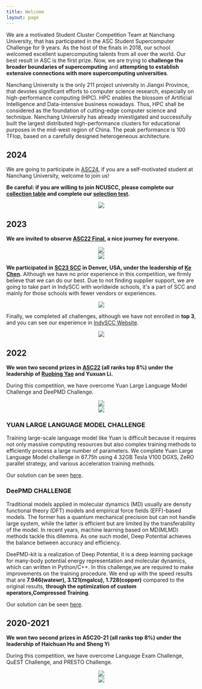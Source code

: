 ```yaml
---
title: Welcome
layout: page
---
```


We are a motivated Student Cluster Competition Team at Nanchang University, that has participated in the ASC Student Supercomputer Challenge for 9 years. As the host of the finals in 2018, our school welcomed excellent supercomputing talents from all over the world. Our best result in ASC is the first prize. Now, we are trying to **challenge the broader boundaries of supercomputing** and **attempting to establish extensive connections with more supercomputing universities**.

Nanchang University is the only 211 project university in Jiangxi Province, that devotes significant efforts to computer science research, especially on high-performance computing (HPC). HPC enables the blossom of Artificial Intelligence and Data-intensive business nowadays. Thus, HPC shall be considered as the foundation of cutting-edge computer science and technique. Nanchang University has already investigated and successfully built the largest distributed high-performance clusters for educational purposes in the mid-west region of China. The peak performance is 100 TFlop, based on a carefully designed heterogeneous architecture.

## 2024

We are going to participate in [ASC24](http://www.asc-events.net/ASC24), if you are a self-motivated student at Nanchang University, welcome to join us!

**Be careful: if you are willing to join NCUSCC, please complete our [collection table](https://forms.gle/zcQrCWvdEF9fQYkk8) and complete our [selection test](https://github.com/NCUSCC/NCUSCC_ASC24_Selection_Test).**

<div align=center><img src="https://cdnjson.com/images/2023/11/24/ASC24.md.png"></div>

## 2023

**We are invited to observe [ASC22 Final](http://www.asc-events.net/ASC22/index.php), a nice journey for everyone.**

<div align=center><img src="https://www.cdnjson.com/images/2023/05/10/1683707898.md.png"></div>

<div align=center><img src="https://www.cdnjson.com/images/2023/05/10/asc22ob1.md.jpg"></div>

**We participated in [SC23 SCC](https://studentclustercompetition.us/) in Denver, USA, under the leadership of [Ke Chen](https://kechen666.github.io/EnglishPage.html).** Although we have no prior experience in this competition, we firmly believe that we can do our best. Due to not finding supplier support, we are going to take part in IndySCC with worldwide schools, it's a part of SCC and mainly for those schools with fewer vendors or experiences. 

<div align=center><img src="https://cdnjson.com/images/2023/03/31/_20230331152848.md.jpg"></div>

Finally, we completed all challenges, although we have not enrolled in **top 3**, and you can see our experience in [IndySCC Website](https://studentclustercompetition.us/2023/Indy.html).

<div align=center><img src="https://cdnjson.com/images/2023/11/24/1.md.jpg"></div>

## 2022

**We won two second prizes in [ASC22](http://www.asc-events.net/ASC22/Preliminary/) (all ranks top 8%) under the leadership of [Ruobing Yao](https://good.ncu.edu.cn/~yrb/) and Yuxuan Li.** 

During this competition, we have overcome Yuan Large Language Model Challenge and DeePMD Challenge.

<div align=center><img src="https://cdnjson.com/images/2023/03/31/ASC22_2.md.png"></div>


<div align=center><img src="https://cdnjson.com/images/2023/03/31/ASC22_1.md.png"></div>


### YUAN LARGE LANGUAGE MODEL CHALLENGE

Training large-scale language model like Yuan is difficult because it requires not only massive computing resources but also complex training methods to efficiently process a large number of parameters. We complete Yuan Large Language Model challenge in 67.75h using 4 32GB Tesla V100 DGXS, ZeRO parallel strategy, and various acceleration training methods.

Our solution can be seen [here](https://github.com/NCUSCC/ASC22-Yuan). 

### DeePMD CHALLENGE

Traditional models applied in molecular dynamics (MD) usually are density functional theory (DFT) models and empirical force fields (EFF)-based models. The former has a quantum mechanical precision but can not handle large system, while the latter is efficient but are limited by the transferability of the model. In recent years, machine learning based on MD(MLMD) methods tackle this dilemma. As one such model, Deep Potential achieves the balance between accuracy and efficiency.

DeePMD-kit is a realization of Deep Potential, it is a deep learning package for many-body potential energy representation and molecular dynamics, which can written in Python/C++. In this challenge,we are required to make improvements on the training procedure. We end up with the speed results that are **7.946(watewr), 3.121(mgalcu), 1.728(copper)** compared to the original results, **through the optimization of custom operators,Compressed Training**.  

Our solution can be seen [here](https://github.com/NCUSCC/ASC22-DeePMD). 

## 2020-2021

**We won two second prizes in ASC20-21 (all ranks top 8%) under the leadership of Haichuan Hu and Sheng Yi**

During this competition, we have overcome Language Exam Challenge, QuEST Challenge, and PRESTO Challenge.

<div align=center><img src="https://cdnjson.com/images/2023/04/08/photo1.md.png"></div>

<div align=center><img src="https://cdnjson.com/images/2023/04/08/photo2.md.png"></div>
